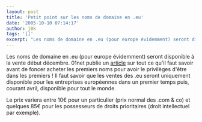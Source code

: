 ```yaml
---
layout: post
title: 'Petit point sur les noms de domaine en .eu'
date: '2005-10-10 07:14:17'
author: j0k
tags: '[]'
excerpt: "Les noms de domaine en .eu (pour europe évidemment) seront disponible à la vente début décembre.     \n01net publie un [article](http://www.01net.com/editorial/290720/noms-de-domaine/ce-que-vous-devez-savoir-avant-d-acheter-votre-.eu/) sur tout ce qu'il faut savoir avant de foncer acheter les premiers noms pour avoir le privilèges d'être dans les premiers !      …"
---
```


Les noms de domaine en .eu (pour europe évidemment) seront disponible à la vente début décembre.
01net publie un [article](http://www.01net.com/editorial/290720/noms-de-domaine/ce-que-vous-devez-savoir-avant-d-acheter-votre-.eu/) sur tout ce qu'il faut savoir avant de foncer acheter les premiers noms pour avoir le privilèges d'être dans les premiers ! Il faut savoir que les ventes des .eu seront uniquement disponible pour les entreprises européennes dans un premier temps puis, courant avril, disponible pour tout le monde.

Le prix variera entre 10€ pour un particulier (prix normal des .com &amp; co) et quelques 85€ pour les possesseurs de droits prioritaires (droit intellectuel par exemple).
